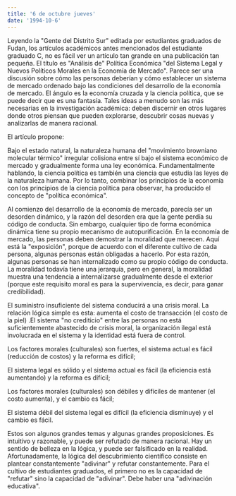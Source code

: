 ```yaml
---
title: '6 de octubre jueves'
date: '1994-10-6'
---
```


Leyendo la "Gente del Distrito Sur" editada por estudiantes graduados de Fudan, los artículos académicos antes mencionados del estudiante graduado C, no es fácil ver un artículo tan grande en una publicación tan pequeña. El título es "Análisis de" Política Económica "del Sistema Legal y Nuevos Políticos Morales en la Economía de Mercado". Parece ser una discusión sobre cómo las personas deberían y cómo establecer un sistema de mercado ordenado bajo las condiciones del desarrollo de la economía de mercado. El ángulo es la economía cruzada y la ciencia política, que se puede decir que es una fantasía. Tales ideas a menudo son las más necesarias en la investigación académica: deben discernir en otros lugares donde otros piensan que pueden explorarse, descubrir cosas nuevas y analizarlas de manera racional.

El artículo propone:

Bajo el estado natural, la naturaleza humana del "movimiento browniano molecular térmico" irregular colisiona entre sí bajo el sistema económico de mercado y gradualmente forma una ley económica. Fundamentalmente hablando, la ciencia política es también una ciencia que estudia las leyes de la naturaleza humana. Por lo tanto, combinar los principios de la economía con los principios de la ciencia política para observar, ha producido el concepto de "política económica".

Al comienzo del desarrollo de la economía de mercado, parecía ser un desorden dinámico, y la razón del desorden era que la gente perdía su código de conducta. Sin embargo, cualquier tipo de forma económica dinámica tiene su propio mecanismo de autopurificación. En la economía de mercado, las personas deben demostrar la moralidad que merecen. Aquí está la "exposición", porque de acuerdo con el diferente cultivo de cada persona, algunas personas están obligadas a hacerlo. Por esta razón, algunas personas se han internalizado como su propio código de conducta. La moralidad todavía tiene una jerarquía, pero en general, la moralidad muestra una tendencia a internalizarse gradualmente desde el exterior (porque este requisito moral es para la supervivencia, es decir, para ganar credibilidad).

El suministro insuficiente del sistema conducirá a una crisis moral. La relación lógica simple es esta: aumenta el costo de transacción (el costo de la piel) .El sistema "no crediticio" entre las personas no está suficientemente abastecido de crisis moral, la organización ilegal está involucrada en el sistema y la identidad está fuera de control.

Los factores morales (culturales) son fuertes, el sistema actual es fácil (reducción de costos) y la reforma es difícil;

El sistema legal es sólido y el sistema actual es fácil (la eficiencia está aumentando) y la reforma es difícil;

Los factores morales (culturales) son débiles y difíciles de mantener (el costo aumenta), y el cambio es fácil;

El sistema débil del sistema legal es difícil (la eficiencia disminuye) y el cambio es fácil.

Estos son algunos grandes temas y algunas grandes proposiciones. Es intuitivo y razonable, y puede ser refutado de manera racional. Hay un sentido de belleza en la lógica, y puede ser falsificado en la realidad. Afortunadamente, la lógica del descubrimiento científico consiste en plantear constantemente "adivinar" y refutar constantemente. Para el cultivo de estudiantes graduados, el primero no es la capacidad de "refutar" sino la capacidad de "adivinar". Debe haber una "adivinación educativa".

